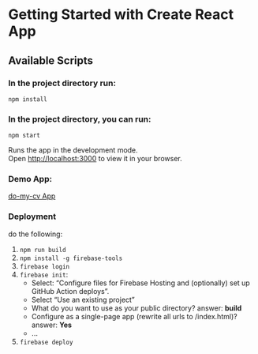 # Getting Started with Create React App


## Available Scripts


### In the project directory run:
```
npm install
```


### In the project directory, you can run:
```
npm start
```
Runs the app in the development mode.\
Open [http://localhost:3000](http://localhost:3000) to view it in your browser.


### Demo App:
[do-my-cv App](https://do-my-cv.web.app/)


### Deployment

do the following:
<ol>
  <li><code>npm run build</code></li>
  <li><code>npm install -g firebase-tools</code></li>
  <li><code>firebase login</code></li>
  <li><code>firebase init</code>:</br>
  <ul>
    <li>Select: “Configure files for Firebase Hosting and (optionally) set up GitHub Action deploys”. </li>
    <li>Select “Use an existing project”</li>
    <li>What do you want to use as your public directory? answer: <b>build</b></li>
    <li>Configure as a single-page app (rewrite all urls to /index.html)? answer: <b>Yes</b></li>
    <li>...</li>
  </ul>
  </li>
  <li><code>firebase deploy</code></li>
</ol>
